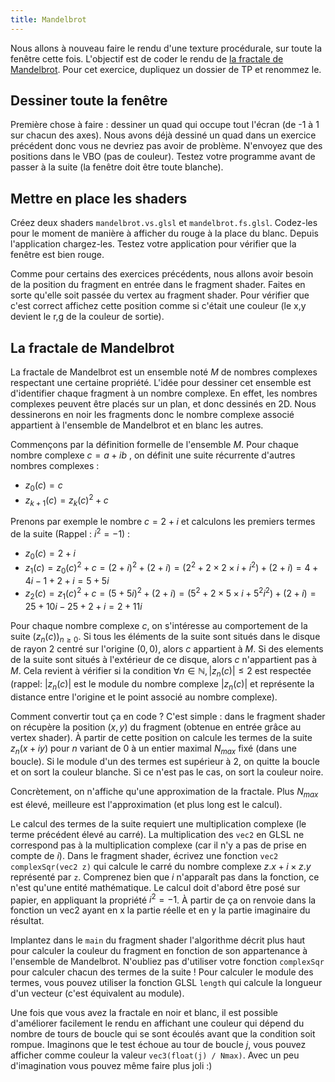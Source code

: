 ```yaml
---
title: Mandelbrot
---
```


Nous allons à nouveau faire le rendu d'une texture procédurale, sur toute la fenêtre cette fois. L'objectif est de coder le rendu de [la fractale de Mandelbrot](https://fr.wikipedia.org/wiki/Ensemble_de_Mandelbrot). Pour cet exercice, dupliquez un dossier de TP et renommez le.

## Dessiner toute la fenêtre

Première chose à faire : dessiner un quad qui occupe tout l'écran (de -1 à 1 sur chacun des axes). Nous avons déjà dessiné un quad dans un exercice précédent donc vous ne devriez pas avoir de problème. N'envoyez que des positions dans le VBO (pas de couleur). Testez votre programme avant de passer à la suite (la fenêtre doit être toute blanche).

## Mettre en place les shaders

Créez deux shaders `mandelbrot.vs.glsl` et `mandelbrot.fs.glsl`. Codez-les pour le moment de manière à afficher du rouge à la place du blanc. Depuis l'application chargez-les. Testez votre application pour vérifier que la fenêtre est bien rouge.

Comme pour certains des exercices précédents, nous allons avoir besoin de la position du fragment en entrée dans le fragment shader. Faites en sorte qu'elle soit passée du vertex au fragment shader. Pour vérifier que c'est correct affichez cette position comme si c'était une couleur (le x,y devient le r,g de la couleur de sortie).

## La fractale de Mandelbrot

La fractale de Mandelbrot est un ensemble noté $M$ de nombres complexes respectant une certaine propriété. L'idée pour dessiner cet ensemble est d'identifier chaque fragment à un nombre complexe. En effet, les nombres complexes peuvent être placés sur un plan, et donc dessinés en 2D. Nous dessinerons en noir les fragments donc le nombre complexe associé appartient à l'ensemble de Mandelbrot et en blanc les autres.

Commençons par la définition formelle de l'ensemble $M$. Pour chaque nombre complexe $c = a + ib$ , on définit une suite récurrente d'autres nombres complexes :

- $z_0(c) = c$
- $z_{k+1}(c) = z_{k}(c)^2 + c$

Prenons par exemple le nombre $c=2+i$ et calculons les premiers termes de la suite (Rappel : $i^2=-1$) :

- $z_0(c) = 2+i$
- $z_1(c) = z_0(c)^2 + c = (2+i)^2 + (2+i) = (2^2+2\times 2 \times i + i^2) + (2+i) = 4 + 4i - 1 + 2 + i = 5+5i$
- $z_2(c) = z_1(c)^2 + c = (5+5i)^2 + (2+i) = (5^2+2\times 5 \times i + 5^2i^2) + (2+i) = 25+10i-25+2+i = 2 + 11i$

Pour chaque nombre complexe $c$, on s'intéresse au comportement de la suite $(z_n(c))_{n\geqslant 0}$. Si tous les éléments de la suite sont situés dans le disque de rayon 2 centré sur l'origine $(0, 0)$, alors $c$ appartient à $M$. Si des elements de la suite sont situés à l'extérieur de ce disque, alors $c$ n'appartient pas à $M$. Cela revient à vérifier si la condition $\forall n \in \mathbb{N}, |z_n(c)| \leqslant 2$ est respectée (rappel: $|z_n(c)|$ est le module du nombre complexe $|z_n(c)|$ et représente la distance entre l'origine et le point associé au nombre complexe).

Comment convertir tout ça en code ? C'est simple : dans le fragment shader on récupère la position $(x, y)$ du fragment (obtenue en entrée grâce au vertex shader). À partir de cette position on calcule les termes de la suite $z_n(x+iy)$ pour $n$ variant de $0$ à un entier maximal $N_{max}$ fixé (dans une boucle). Si le module d'un des termes est supérieur à 2, on quitte la boucle et on sort la couleur blanche. Si ce n'est pas le cas, on sort la couleur noire.

Concrètement, on n'affiche qu'une approximation de la fractale. Plus $N_{max}$ est élevé, meilleure est l'approximation (et plus long est le calcul).

Le calcul des termes de la suite requiert une multiplication complexe (le terme précédent élevé au carré). La multiplication des `vec2` en GLSL ne correspond pas à la multiplication complexe (car il n'y a pas de prise en compte de $i$). Dans le fragment shader, écrivez une fonction `vec2 complexSqr(vec2 z)` qui calcule le carré du nombre  complexe $z.x + i \times z.y$ représenté par `z`. Comprenez bien que $i$ n'apparaît pas dans la fonction, ce n'est qu'une entité mathématique. Le calcul doit d'abord être posé sur papier, en appliquant la propriété $i^2 = -1$. À partir de ça on renvoie dans la fonction un vec2 ayant en x la partie réelle et en y la partie imaginaire du résultat.

Implantez dans le `main` du fragment shader l'algorithme décrit plus haut pour calculer la couleur du fragment en fonction de son appartenance à l'ensemble de Mandelbrot. N'oubliez pas d'utiliser votre fonction `complexSqr` pour calculer chacun des termes de la suite ! Pour calculer le module des termes, vous pouvez utiliser la fonction GLSL `length` qui calcule la longueur d'un vecteur (c'est équivalent au module).

Une fois que vous avez la fractale en noir et blanc, il est possible d'améliorer facilement le rendu en affichant une couleur qui dépend du nombre de tours de boucle qui se sont écoulés avant que la condition soit rompue. Imaginons que le test échoue au tour de boucle $j$, vous pouvez afficher comme couleur la valeur `vec3(float(j) / Nmax)`. Avec un peu d'imagination vous pouvez même faire plus joli :) 